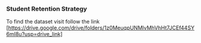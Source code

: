 ### Student Retention Strategy
To find the dataset visit follow the link [https://drive.google.com/drive/folders/1z0MeuqpUNMlvMhVhHt7JCEf44SY6mI8u?usp=drive_link]

